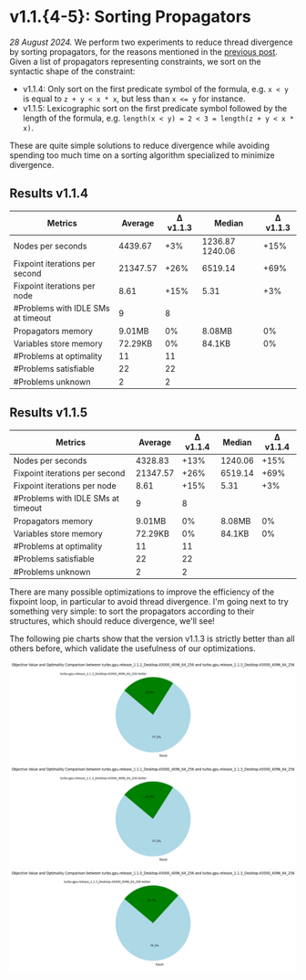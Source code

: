 # v1.1.{4-5}: Sorting Propagators

_28 August 2024._ We perform two experiments to reduce thread divergence by sorting propagators, for the reasons mentioned in the [previous post](5-turbo.md).
Given a list of propagators representing constraints, we sort on the syntactic shape of the constraint:

* v1.1.4: Only sort on the first predicate symbol of the formula, e.g. `x < y` is equal to `z + y < x * x`, but less than `x <= y` for instance.
* v1.1.5: Lexicographic sort on the first predicate symbol followed by the length of the formula, e.g. `length(x < y) = 2 < 3 = length(z + y < x * x)`.

These are quite simple solutions to reduce divergence while avoiding spending too much time on a sorting algorithm specialized to minimize divergence.

## Results v1.1.4

| Metrics | Average | Δ v1.1.3 | Median | Δ v1.1.3 |
|---------|---------|----------|--------|---------|
| Nodes per seconds | 4439.67  | +3% | 1236.87 1240.06 | +15% |
| Fixpoint iterations per second | 21347.57 | +26% | 6519.14 | +69% |
| Fixpoint iterations per node | 8.61 | +15% | 5.31 | +3% |
| #Problems with IDLE SMs at timeout | 9 | 8 |||
| Propagators memory | 9.01MB | 0% | 8.08MB | 0% |
| Variables store memory | 72.29KB | 0% | 84.1KB | 0%|
| #Problems at optimality | 11 | 11 | ||
| #Problems satisfiable | 22 | 22 | ||
| #Problems unknown | 2 | 2 | ||

## Results v1.1.5

| Metrics | Average | Δ v1.1.4 | Median | Δ v1.1.4 |
|---------|---------|----------|--------|---------|
| Nodes per seconds | 4328.83 | +13% | 1240.06 | +15% |
| Fixpoint iterations per second | 21347.57 | +26% | 6519.14 | +69% |
| Fixpoint iterations per node | 8.61 | +15% | 5.31 | +3% |
| #Problems with IDLE SMs at timeout | 9 | 8 |||
| Propagators memory | 9.01MB | 0% | 8.08MB | 0% |
| Variables store memory | 72.29KB | 0% | 84.1KB | 0%|
| #Problems at optimality | 11 | 11 | ||
| #Problems satisfiable | 22 | 22 | ||
| #Problems unknown | 2 | 2 | ||

There are many possible optimizations to improve the efficiency of the fixpoint loop, in particular to avoid thread divergence.
I'm going next to try something very simple: to sort the propagators according to their structures, which should reduce divergence, we'll see!

The following pie charts show that the version v1.1.3 is strictly better than all others before, which validate the usefulness of our optimizations.

![TurboGPU-v1.1.2 vs TurboGPU-v1.1.3](turbo-v1.1/turbogpu-v1.1.2-vs-turbogpu-v1.1.3.png)
![TurboGPU-v1.1.1 vs TurboGPU-v1.1.3](turbo-v1.1/turbogpu-v1.1.1-vs-turbogpu-v1.1.3.png)
![TurboGPU-v1.1.0 vs TurboGPU-v1.1.3](turbo-v1.1/turbogpu-v1.1.0-vs-turbogpu-v1.1.3.png)
